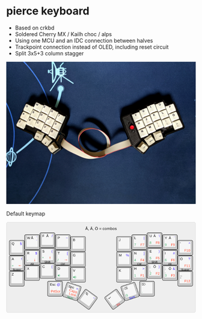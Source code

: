 # pierce keyboard

* Based on crkbd
* Soldered Cherry MX / Kailh choc / alps
* Using one MCU and an IDC connection between halves
* Trackpoint connection instead of OLED, including reset circuit
* Split 3x5+3 column stagger

![pierce](assets/pic.jpg "pierce")

Default keymap

![keymap](layout/keyboard-layout.png "layout")
